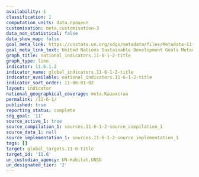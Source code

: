```yaml
---
availability: 1
classification: 1
computation_units: data.процент
customisation: meta.customisation-3
data_non_statistical: false
data_show_map: false
goal_meta_link: https://unstats.un.org/sdgs/metadata/files/Metadata-11-06-01.pdf
goal_meta_link_text: United Nations Sustainable Development Goals Metadata (pdf 2066kB)
graph_title: national_indicators.11-6-1-2-title
graph_type: line
indicator: 11.6.1.2
indicator_name: global_indicators.11-6-1-2-title
indicator_available: national_indicators.11-6-1-2-title
indicator_sort_order: 11-06-01-02
layout: indicator
national_geographical_coverage: meta.Казахстан
permalink: /11-6-1/
published: true
reporting_status: complete
sdg_goal: '11'
source_active_1: true
source_compilation_1: sources.11-6-1-2-source_compilation_1
source_data_1: null
source_implementation_1: sources.11-6-1-2-source_implementation_1
tags: []
target: global_targets.11-6-title
target_id: '11.6'
un_custodian_agency: UN-Habitat,UNSD
un_designated_tier: '2'
---
```

